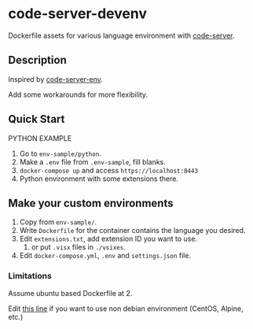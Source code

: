 code-server-devenv
====
Dockerfile assets for various language environment with [code-server](https://github.com/codercom/code-server).

## Description

Inspired by [code-server-env](https://github.com/Mushus/code-server-env).

Add some workarounds for more flexibility.

## Quick Start

PYTHON EXAMPLE

1. Go to `env-sample/python`.
2. Make a `.env` file from `.env-sample`, fill blanks.
3. `docker-compose up` and access `https://localhost:8443`
4. Python environment with some extensions there.

## Make your custom environments

1. Copy from `env-sample/`.
2. Write `Dockerfile` for the container contains the language you desired.
3. Edit `extensions.txt`, add extension ID you want to use.
   1. or put `.visx` files in `./vsixes`.
4. Edit `docker-compose.yml`, `.env` and `settings.json` file.

### Limitations
Assume ubuntu based Dockerfile at 2.

Edit [this line](./common/Dockerfile#L6-L10) if you want to use non debian environment (CentOS, Alpine, etc.)
